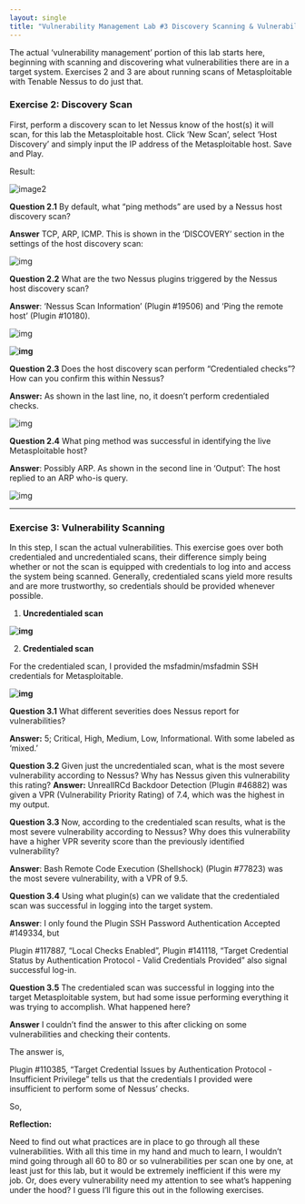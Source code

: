 ```yaml
---
layout: single
title: "Vulnerability Management Lab #3 Discovery Scanning & Vulnerability Scanning"
---
```


The actual ‘vulnerability management’ portion of this lab starts here, beginning with scanning and discovering what vulnerabilities there are in a target system. Exercises 2 and 3 are about running scans of Metasploitable with Tenable Nessus to do just that.

### **Exercise 2: Discovery Scan**

First, perform a discovery scan to let Nessus know of the host(s) it will scan, for this lab the Metasploitable host. Click ‘New Scan’, select ‘Host Discovery’ and simply input the IP address of the Metasploitable host. Save and Play. 

Result:

![image2]({{site.url}}/images/2023-07-18-sixth/image2.png)



**Question 2.1**
By default, what “ping methods” are used by a Nessus host discovery scan?

**Answer**
TCP, ARP, ICMP. This is shown in the ‘DISCOVERY’ section in the settings of the host discovery scan:

![img](https://lh4.googleusercontent.com/FsvahkyjvksgQBMABzrPE6X0AtRZadl9hC_qPeNeHJpUz7I8t5wo8hCvrhsQqvf1-8lQixWpfdF4zVxwGk9bO8dYcmmF91MH4GvXO8T_g_YDrNvq35qLXdZb6qFsmXth_DxwhHncR2KGIckgGM8Lvyk)



**Question 2.2**
What are the two Nessus plugins triggered by the Nessus host discovery scan? 

**Answer**: 
‘Nessus Scan Information’ (Plugin #19506) and ‘Ping the remote host’ (Plugin #10180).

![img](https://lh4.googleusercontent.com/qdiWeFU6_ySsbt4GrwhVZ0PXSWFioes49GRgYNF0HY4rTJWYD1M94IgwaviCOWRUcop9NmWGF0hvwfEY53n5YgssFM6nBsmlbyYLvYAoA0NdgQ_XhACpu4h-c2IewhHtuCMkRwoM1eHn5W1Bx47s6rU)

**![img](https://lh5.googleusercontent.com/jTTU4d9rClOk9fwYKn5edsdT7gi-JU2QmdxbWxOpp2BiP7Ngb-_9xZ8Fi2C8Zbouhx17KCYJsWMBJDyh38YmDHSkisu-KBqv9fl5liiUmxXDL3QD58n3J5glf-cMErGfwndfaSNCxTWFq26lpN2nebI)**

**Question 2.3**
Does the host discovery scan perform “Credentialed checks”? How can you confirm this within Nessus? 

**Answer:** 
As shown in the last line, no, it doesn’t perform credentialed checks.

![img](https://lh4.googleusercontent.com/OAOXeHWOwnTWqwSus4upnUzEyCQVFug6FDXfv7muEuIYnJOwPJjVtEXH5zB5xJUkQxiSMfdzBfzoPS3sLErujkjBhiTMeaZbprtn-DkjKdKq2ApYKljfjFJWt8H7RA65GJJJjjKtHAH-JzFmcJbqVI8)

**Question 2.4**
What ping method was successful in identifying the live Metasploitable host?

**Answer**: 
Possibly ARP. As shown in the second line in ‘Output’: The host replied to an ARP who-is query.

![img](https://lh4.googleusercontent.com/3QiTGZJuZFnRsvXMa7QwuLRHpMpWcVWwZn4mu6Nu6SjI7u65EFR4LICcG8gQYaRpcfXX3RGsVzR0__N2y6NMCKENf6bECqSCVsBds3ZcaRlndah7OU-1SjLBHiqzO-OHN76FcnQDK5iFEUwpGJGwmMA)



------



### **Exercise 3: Vulnerability Scanning**

In this step, I scan the actual vulnerabilities. This exercise goes over both credentialed and uncredentialed scans, their difference simply being whether or not the scan is equipped with credentials to log into and access the system being scanned. Generally, credentialed scans yield more results and are more trustworthy, so credentials should be provided whenever possible.

1. **Uncredentialed scan**

**![img](https://lh4.googleusercontent.com/elWTewfns7QYO7LK76JHprcOLxskHM5P5ILKchhQWOjakYTssvMzTvnP8ltYgAwY2i7VIm3EyxYIeFEGsn8a-NvPBmSmfoGJBfMNsMOZBHL4cFo0albGtggBay2ZFEJGCD_2SFtYbO5wQY01_1HeZS8)**

2. **Credentialed scan**

For the credentialed scan, I provided the msfadmin/msfadmin SSH credentials for Metasploitable.

**![img](https://lh6.googleusercontent.com/lnTFD-Ph6EAuEW5vdNswccR__zmtjXVZaFFfiLepLjISLMvu6NcYOWnr0NAx7OnLZeWpDbhMK3Mtzy00lcOxMrqiBYXEqDjxbWeK6jrwJN2gFC_L1utggdGJhOqIwf4CtE_-rzFvn8_RnhWclGZu1Ik)**



**Question 3.1**
What different severities does Nessus report for vulnerabilities? 

**Answer:**
5; Critical, High, Medium, Low, Informational. With some labeled as ‘mixed.’


**Question 3.2**
Given just the uncredentialed scan, what is the most severe vulnerability according to Nessus? Why has Nessus given this vulnerability this rating? 
**Answer:**
UnrealIRCd Backdoor Detection (Plugin #46882) was given a VPR (Vulnerability Priority Rating) of 7.4, which was the highest in my output.


**Question 3.3**
Now, according to the credentialed scan results, what is the most severe vulnerability according to Nessus? Why does this vulnerability have a higher VPR severity score than the previously identified vulnerability? 

**Answer**:
Bash Remote Code Execution (Shellshock) (Plugin #77823) was the most severe vulnerability, with a VPR of 9.5.


**Question 3.4**
Using what plugin(s) can we validate that the credentialed scan was successful in logging into the target system. 

**Answer**:
I only found the Plugin SSH Password Authentication Accepted #149334, but 

Plugin #117887, “Local Checks Enabled”, Plugin #141118, “Target Credential Status by Authentication Protocol - Valid Credentials Provided” also signal successful log-in.


**Question 3.5**
The credentialed scan was successful in logging into the target Metasploitable system, but had some issue performing everything it was trying to accomplish. What happened here? 

**Answer**
I couldn’t find the answer to this after clicking on some vulnerabilities and checking their contents. 

The answer is, 

Plugin #110385, “Target Credential Issues by Authentication Protocol - Insufficient Privilege” tells us that the credentials I provided were insufficient to perform some of Nessus’ checks.

So,

**Reflection:**

Need to find out what practices are in place to go through all these vulnerabilities. With all this time in my hand and much to learn, I wouldn’t mind going through all 60 to 80 or so vulnerabilities per scan one by one, at least just for this lab, but it would be extremely inefficient if this were my job. Or, does every vulnerability need my attention to see what’s happening under the hood? I guess I’ll figure this out in the following exercises.
